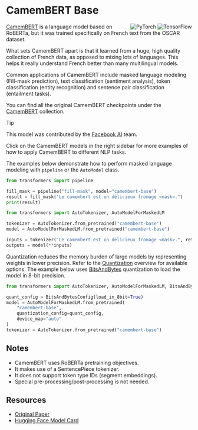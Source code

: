 # CamemBERT Base
<div style="float: right;">
	<div class="flex flex-wrap space-x-1">
		<img alt="PyTorch" src="https://img.shields.io/badge/PyTorch-DE3412?style=flat&logo=pytorch&logoColor=white">
		<img alt="TensorFlow" src="https://img.shields.io/badge/TensorFlow-FF6F00?style=flat&logo=tensorflow&logoColor=white">
	</div>
</div>

[CamemBERT](https://huggingface.co/docs/transformers/model_doc/camembert) is a language model based on RoBERTa, but it was trained specifically on French text from the OSCAR dataset.

What sets CamemBERT apart is that it learned from a huge, high quality collection of French data, as opposed to mixing lots of languages. This helps it really understand French better than many multilingual models.

Common applications of CamemBERT include masked language modeling (Fill-mask prediction), text classification (sentiment analysis), token classification (entity recognition) and sentence pair classification (entailment tasks).

You can find all the original CamemBERT checkpoints under the [CamemBERT](https://huggingface.co/models?search=camembert) collection.

> [!TIP]
> This model was contributed by the [Facebook AI](https://huggingface.co/facebook) team.
>
> Click on the CamemBERT models in the right sidebar for more examples of how to apply CamemBERT to different NLP tasks.

The examples below demonstrate how to perform masked language modeling with `pipeline` or the `AutoModel` class.

<hfoptions id="usage">

<hfoption id="Pipeline">

```python
from transformers import pipeline

fill_mask = pipeline("fill-mask", model="camembert-base")
result = fill_mask("Le camembert est un délicieux fromage <mask>.")
print(result)
```

</hfoption>

<hfoption id="AutoModel">

```python
from transformers import AutoTokenizer, AutoModelForMaskedLM

tokenizer = AutoTokenizer.from_pretrained("camembert-base")
model = AutoModelForMaskedLM.from_pretrained("camembert-base")

inputs = tokenizer("Le camembert est un délicieux fromage <mask>.", return_tensors="pt")
outputs = model(**inputs)
```

</hfoption>

</hfoptions>

Quantization reduces the memory burden of large models by representing weights in lower precision. Refer to the [Quantization](https://huggingface.co/docs/transformers/main/en/quantization) overview for available options.
The example below uses [BitsAndBytes](https://huggingface.co/docs/transformers/main/en/perf_infer_gpu_one#load-in-8bit-or-4bit-using-bitsandbytes) quantization to load the model in 8-bit precision.

```python
from transformers import AutoTokenizer, AutoModelForMaskedLM, BitsAndBytesConfig

quant_config = BitsAndBytesConfig(load_in_8bit=True)
model = AutoModelForMaskedLM.from_pretrained(
    "camembert-base",
    quantization_config=quant_config,
    device_map="auto"
)
tokenizer = AutoTokenizer.from_pretrained("camembert-base")
```
	
## Notes

- CamemBERT uses RoBERTa pretraining objectives.
- It makes use of a SentencePiece tokenizer.
- It does not support token type IDs (segment embeddings).
- Special pre-processing/post-processing is not needed.

## Resources

- [Original Paper](https://arxiv.org/abs/1911.03894)
- [Hugging Face Model Card](https://huggingface.co/camembert-base)
